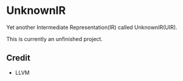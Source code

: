 # UnknownIR
Yet another Intermediate Representation(IR) called UnknownIR(UIR).

This is currently an unfinished project.

## Credit
- LLVM
